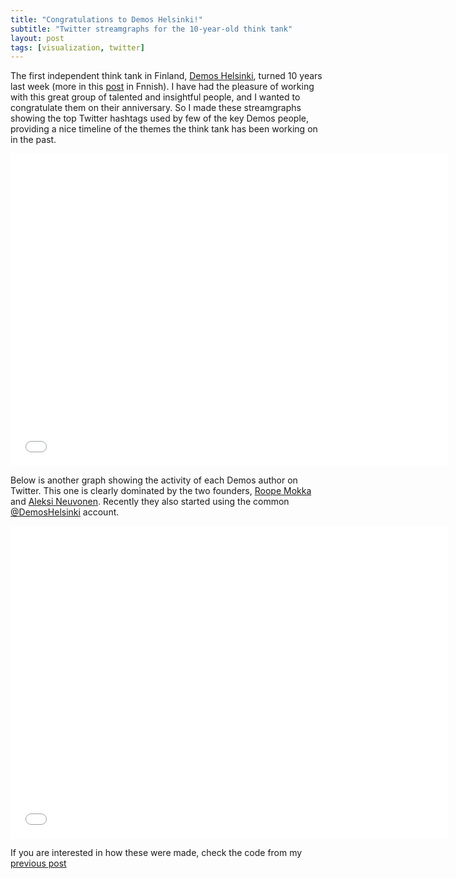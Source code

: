 ```yaml
---
title: "Congratulations to Demos Helsinki!"
subtitle: "Twitter streamgraphs for the 10-year-old think tank"
layout: post
tags: [visualization, twitter]
---
```


The first independent think tank in Finland, [Demos Helsinki](http://www.demoshelsinki.fi/), turned 10 years last week (more in this [post](http://www.demoshelsinki.fi/2015/09/09/suomen-ensimmainen-riippumaton-ajatushautomo-demos-helsinki-tayttaa-10-vuotta/) in Fnnish). I have had the pleasure of working with this great group of talented and insightful people, and I wanted to congratulate them on their anniversary. So I made these streamgraphs showing the top Twitter hashtags used by few of the key Demos people, providing a nice timeline of the themes the think tank has been working on in the past.

<p> 
<iframe frameborder="0" width="700" height="500" 
        sandbox="allow-same-origin allow-scripts"
        scrolling="no" seamless="seamless"
        src="/files/R/demoshelsinki_hashtags_top20.html">
</iframe>
</p> 

Below is another graph showing the activity of each Demos author on Twitter. This one is clearly dominated by the two founders, [Roope Mokka](https://twitter.com/mokka) and [Aleksi Neuvonen](https://twitter.com/leksis). Recently they also started using the common [@DemosHelsinki](https://twitter.com/demoshelsinki) account. 

<p> 
<iframe frameborder="0" width="700" height="500" 
        sandbox="allow-same-origin allow-scripts"
        scrolling="no" seamless="seamless"
        src="/files/R/demoshelsinki_authors.html">
</iframe>
</p> 

If you are interested in how these were made, check the code from my [previous post](/blog/2015/08/31/twitter-streamgraph.html)